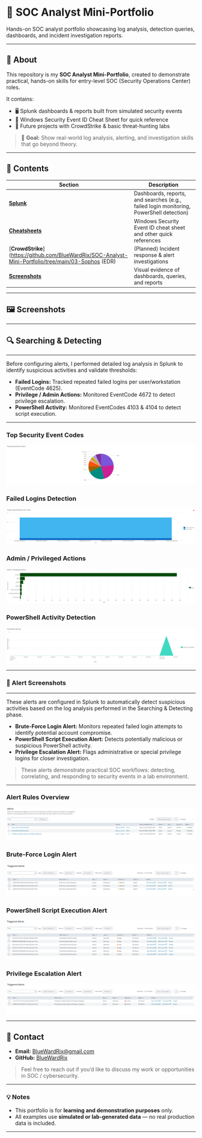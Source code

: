 # 🔐 SOC Analyst Mini-Portfolio

Hands-on SOC analyst portfolio showcasing log analysis, detection queries, dashboards, and incident investigation reports.

---

## 📌 About
This repository is my **SOC Analyst Mini-Portfolio**, created to demonstrate practical, hands-on skills for entry-level SOC (Security Operations Center) roles.  

It contains:
- 🖥️ Splunk dashboards & reports built from simulated security events  
- 📄 Windows Security Event ID Cheat Sheet for quick reference  
- 🚀 Future projects with CrowdStrike & basic threat-hunting labs  

> 🎯 **Goal:** Show real-world log analysis, alerting, and investigation skills that go beyond theory.

---

## 📂 Contents
| Section | Description |
|---------|-------------|
| [**Splunk**](https://github.com/BlueWardRix/SOC-Analyst-Mini-Portfolio/tree/main/01-Splunk) | Dashboards, reports, and searches (e.g., failed login monitoring, PowerShell detection) |
| [**Cheatsheets**](https://github.com/BlueWardRix/SOC-Analyst-Mini-Portfolio/tree/main/02-Cheatsheets) | Windows Security Event ID cheat sheet and other quick references |
| [**CrowdStrike**](https://github.com/BlueWardRix/SOC-Analyst-Mini-Portfolio/tree/main/03-Sophos (EDR) | (Planned) Incident response & alert investigations |
| [**Screenshots**](https://github.com/BlueWardRix/SOC-Analyst-Mini-Portfolio/tree/main/04-Screenshots) | Visual evidence of dashboards, queries, and reports |

---

## 🖼️ Screenshots
---

## 🔍 Searching & Detecting
---
Before configuring alerts, I performed detailed log analysis in Splunk to identify suspicious activities and validate thresholds:

- **Failed Logins:** Tracked repeated failed logins per user/workstation (EventCode 4625).  
- **Privilege / Admin Actions:** Monitored EventCode 4672 to detect privilege escalation.  
- **PowerShell Activity:** Monitored EventCodes 4103 & 4104 to detect script execution.

---

### Top Security Event Codes
![Security Event Codes](04-Screenshots/Dashboards/01-Security_Event_Codes.png)

### Failed Logins Detection
![Failed Logins](04-Screenshots/Dashboards/02-Failed_logins.png)

### Admin / Privileged Actions
![Admin & Privileged Actions](04-Screenshots/Dashboards/03-Admin_&_Privileged_Actions.png)

### PowerShell Activity Detection
![PowerShell Detection](04-Screenshots/Dashboards/04-Powershell_detect.png)

---

### 🚨 Alert Screenshots
---
These alerts are configured in Splunk to automatically detect suspicious activities based on the log analysis performed in the Searching & Detecting phase.  

- **Brute-Force Login Alert:** Monitors repeated failed login attempts to identify potential account compromise.  
- **PowerShell Script Execution Alert:** Detects potentially malicious or suspicious PowerShell activity.  
- **Privilege Escalation Alert:** Flags administrative or special privilege logins for closer investigation.  

> These alerts demonstrate practical SOC workflows: detecting, correlating, and responding to security events in a lab environment.
---

### Alert Rules Overview
![Alert Rules](04-Screenshots/Alerts/01-Alert_Rules.png)

### Brute-Force Login Alert
![Brute Force Alert](04-Screenshots/Alerts/02-Brute_Force_Login_Detection.png)

### PowerShell Script Execution Alert
![PowerShell Alert](04-Screenshots/Alerts/03-PowerShell_Alerts.png)

### Privilege Escalation Alert
![Privilege Escalation Alert](04-Screenshots/Alerts/04-Privilege_Escalation.png)

---

## 📧 Contact
- **Email:** [BlueWardRix@gmail.com](mailto:BlueWardRix@gmail.com)  
- **GitHub:** [BlueWardRix](https://github.com/BlueWardRix)

> Feel free to reach out if you’d like to discuss my work or opportunities in SOC / cybersecurity.

---

### 💡 Notes
- This portfolio is for **learning and demonstration purposes** only.  
- All examples use **simulated or lab-generated data** — no real production data is included.

---
